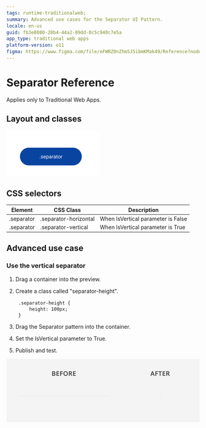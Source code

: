 ```yaml
---
tags: runtime-traditionalweb; 
summary: Advanced use cases for the Separator UI Pattern.
locale: en-us
guid: fb3e8080-28b4-44a2-89dd-0c5c940c7e5a
app_type: traditional web apps
platform-version: o11
figma: https://www.figma.com/file/eFWRZ0nZhm5J5ibmKMak49/Reference?node-id=615:570
---
```


# Separator Reference

<div class="info" markdown="1">

Applies only to Traditional Web Apps.

</div>

## Layout and classes

![](<images/separator-2-diag.png>)

## CSS selectors

| **Element** |  **CSS Class** |  **Description**  |
| --- | --- | --- |
| .separator | .separator-horizontal |  When IsVertical parameter is False  |
| .separator | .separator-vertical |  When IsVertical parameter is True  |

## Advanced use case

### Use the vertical separator

1. Drag a container into the preview.

1. Create a class called "separator-height".

        .separator-height {
            height: 100px;
        }

1. Drag the Separator pattern into the container.

1. Set the IsVertical parameter to True.

1. Publish and test.

![](<images/separator-3.png>)
